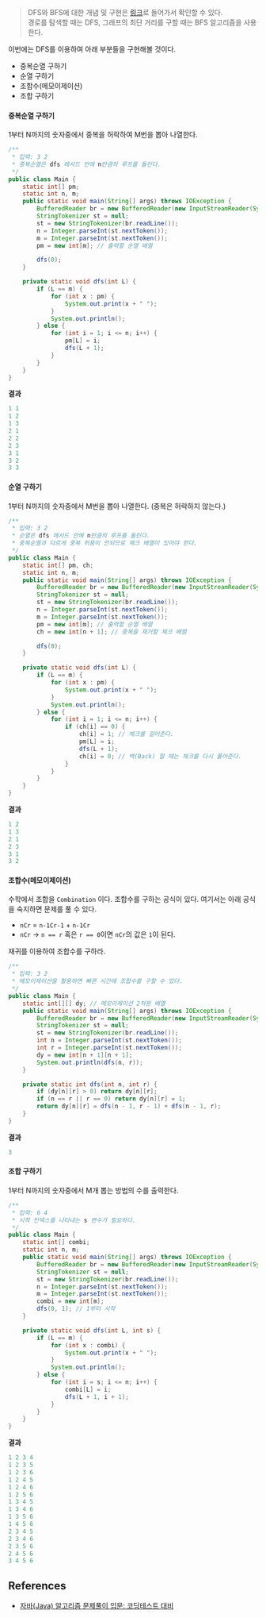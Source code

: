 > DFS와 BFS에 대한 개념 및 구현은 [링크](https://azurealstn.tistory.com/145)로 들어가서 확인할 수 있다.  
> 경로를 탐색할 때는 DFS, 그래프의 최단 거리를 구할 때는 BFS 알고리즘을 사용한다.

이번에는 DFS를 이용하여 아래 부분들을 구현해볼 것이다.

- 중복순열 구하기
- 순열 구하기
- 조합수(메모이제이션)
- 조합 구하기

#### 중복순열 구하기

1부터 N까지의 숫자중에서 중복을 허락하여 M번을 뽑아 나열한다.

```java
/**
 * 입력: 3 2
 * 중복순열은 dfs 메서드 안에 n만큼의 루프를 돌린다.
 */
public class Main {
    static int[] pm;
    static int n, m;
    public static void main(String[] args) throws IOException {
        BufferedReader br = new BufferedReader(new InputStreamReader(System.in));
        StringTokenizer st = null;
        st = new StringTokenizer(br.readLine());
        n = Integer.parseInt(st.nextToken());
        m = Integer.parseInt(st.nextToken());
        pm = new int[m]; // 출력할 순열 배열

        dfs(0);
    }

    private static void dfs(int L) {
        if (L == m) {
            for (int x : pm) {
                System.out.print(x + " ");
            }
            System.out.println();
        } else {
            for (int i = 1; i <= n; i++) {
                pm[L] = i;
                dfs(L + 1);
            }
        }
    }
}
```

**결과**

```java
1 1
1 2
1 3
2 1
2 2
2 3
3 1
3 2
3 3
```

#### 순열 구하기

1부터 N까지의 숫자중에서 M번을 뽑아 나열한다. (중복은 허락하지 않는다.)

```java
/**
 * 입력: 3 2
 * 순열은 dfs 메서드 안에 n만큼의 루프를 돌린다.
 * 중복순열과 다르게 중복 허용이 안되므로 체크 배열이 있어야 한다.
 */
public class Main {
    static int[] pm, ch;
    static int n, m;
    public static void main(String[] args) throws IOException {
        BufferedReader br = new BufferedReader(new InputStreamReader(System.in));
        StringTokenizer st = null;
        st = new StringTokenizer(br.readLine());
        n = Integer.parseInt(st.nextToken());
        m = Integer.parseInt(st.nextToken());
        pm = new int[m]; // 출력할 순열 배열
        ch = new int[n + 1]; // 중복을 제거할 체크 배열

        dfs(0);
    }

    private static void dfs(int L) {
        if (L == m) {
            for (int x : pm) {
                System.out.print(x + " ");
            }
            System.out.println();
        } else {
            for (int i = 1; i <= n; i++) {
                if (ch[i] == 0) {
                    ch[i] = 1; // 체크를 걸어준다.
                    pm[L] = i;
                    dfs(L + 1);
                    ch[i] = 0; // 백(Back) 할 때는 체크를 다시 풀어준다.
                }
            }
        }
    }
}
```

**결과**

```java
1 2
1 3
2 1
2 3
3 1
3 2
```

#### 조합수(메모이제이션)

수학에서 조합을 `Combination` 이다. 조합수를 구하는 공식이 있다. 여기서는 아래 공식을 숙지하면 문제를 풀 수 있다.

- `nCr` = `n-1Cr-1` + `n-1Cr`
- `nCr` -> `n == r` 혹은 `r == 0`이면 `nCr`의 값은 `1`이 된다.

재귀를 이용하여 조합수를 구하라.

```java
/**
 * 입력: 3 2
 * 메모이제이션을 활용하면 빠른 시간에 조합수를 구할 수 있다.
 */
public class Main {
    static int[][] dy; // 메모이제이션 2차원 배열
    public static void main(String[] args) throws IOException {
        BufferedReader br = new BufferedReader(new InputStreamReader(System.in));
        StringTokenizer st = null;
        st = new StringTokenizer(br.readLine());
        int n = Integer.parseInt(st.nextToken());
        int r = Integer.parseInt(st.nextToken());
        dy = new int[n + 1][n + 1];
        System.out.println(dfs(n, r));
    }

    private static int dfs(int n, int r) {
        if (dy[n][r] > 0) return dy[n][r];
        if (n == r || r == 0) return dy[n][r] = 1;
        return dy[n][r] = dfs(n - 1, r - 1) + dfs(n - 1, r);
    }
}
```

**결과**

```java
3
```

#### 조합 구하기

1부터 N까지의 숫자중에서 M개 뽑는 방법의 수를 출력한다.

```java
/**
 * 입력: 6 4
 * 시작 인덱스를 나타내는 s 변수가 필요하다.
 */
public class Main {
    static int[] combi;
    static int n, m;
    public static void main(String[] args) throws IOException {
        BufferedReader br = new BufferedReader(new InputStreamReader(System.in));
        StringTokenizer st = null;
        st = new StringTokenizer(br.readLine());
        n = Integer.parseInt(st.nextToken());
        m = Integer.parseInt(st.nextToken());
        combi = new int[m];
        dfs(0, 1); // 1부터 시작
    }

    private static void dfs(int L, int s) {
        if (L == m) {
            for (int x : combi) {
                System.out.print(x + " ");
            }
            System.out.println();
        } else {
            for (int i = s; i <= n; i++) {
                combi[L] = i;
                dfs(L + 1, i + 1);
            }
        }
    }
}
```

**결과**

```java
1 2 3 4
1 2 3 5
1 2 3 6
1 2 4 5
1 2 4 6
1 2 5 6
1 3 4 5
1 3 4 6
1 3 5 6
1 4 5 6
2 3 4 5
2 3 4 6
2 3 5 6
2 4 5 6
3 4 5 6
```

## References

- [자바(Java) 알고리즘 문제풀이 입문: 코딩테스트 대비](https://www.inflearn.com/course/%EC%9E%90%EB%B0%94-%EC%95%8C%EA%B3%A0%EB%A6%AC%EC%A6%98-%EB%AC%B8%EC%A0%9C%ED%92%80%EC%9D%B4-%EC%BD%94%ED%85%8C%EB%8C%80%EB%B9%84#)
